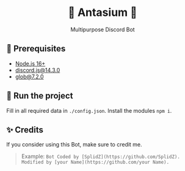 <h1 align="center"> 🐲 Antasium 🐲 </h1>
<p align="center">Multipurpose Discord Bot</p>

## 🚧 Prerequisites
- [Node.js 16+](https://nodejs.org/en/download/)
- [discord.js@14.3.0](https://www.npmjs.com/package/discord.js)
- [glob@7.2.0](https://www.npmjs.com/package/glob/v/7.2.0)

## 💨 Run the project
Fill in all required data in `./config.json`.
Install the modules `npm i`.

## ✨ Credits
If you consider using this Bot, make sure to credit me.
> Example: `Bot Coded by [SplidZ](https://github.com/SplidZ). Modified by [your Name](https://github.com/your Name).`

